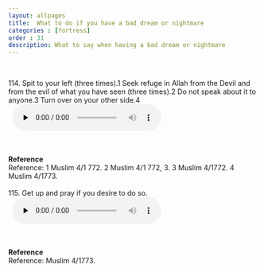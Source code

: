 ```yaml
---
layout: allpages
title:  What to do if you have a bad dream or nightmare
categories : [fortress]
order : 31
description: What to say when having a bad dream or nightmare
---
```

&nbsp;
<div class="extra">114. Spit to your left (three times).1
Seek refuge in Allah from the Devil and from the evil of what you have seen (three times).2
Do not speak about it to anyone.3
Turn over on your other side.4</div>
&nbsp;


<audio controls  preload="none">
  <source src="{{ site.baseurl }}/audio/fortress/114.mp3" type="audio/mpeg">
Your browser does not support the audio element.
</audio>


&nbsp;
<div class="duaextra" tabindex="0">
<div><strong>Reference</strong></div>
<div class="extra">Reference: 1 Muslim 4/1 772. 2 Muslim 4/1 772, 3. 3 Muslim 4/1772. 4 Muslim 4/1773.</div>
</div>
&nbsp;
<div class="extra">115. Get up and pray if you desire to do so.</div>
&nbsp;


<audio controls  preload="none">
  <source src="{{ site.baseurl }}/audio/fortress/115.mp3" type="audio/mpeg">
Your browser does not support the audio element.
</audio>


&nbsp;
<div class="duaextra" tabindex="0">
<div><strong>Reference</strong></div>
<div class="extra">Reference: Muslim 4/1773.</div>
</div>
